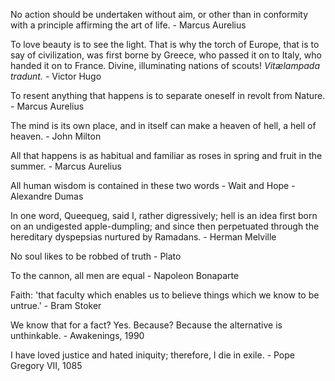 No action should be undertaken without aim, or other than in conformity with a principle affirming the art of life.
    - Marcus Aurelius

To love beauty is to see the light. That is why the torch of Europe, that is to say of civilization, was first borne by Greece, who passed it on to Italy, who handed it on to France. Divine, illuminating nations of scouts! *Vitælampada tradunt.*
    - Victor Hugo

To resent anything that happens is to separate oneself in revolt from Nature.
    - Marcus Aurelius

The mind is its own place, and in itself can make a heaven of hell, a hell of heaven.
    - John Milton

All that happens is as habitual and familiar as roses in spring and fruit in the summer.
    - Marcus Aurelius

All human wisdom is contained in these two words - Wait and Hope
    - Alexandre Dumas

In one word, Queequeg, said I, rather digressively; hell is an idea first born on an undigested apple-dumpling; and since then perpetuated through the hereditary dyspepsias nurtured by Ramadans.
    - Herman Melville

No soul likes to be robbed of truth
    - Plato

To the cannon, all men are equal 
    - Napoleon Bonaparte

Faith: 'that faculty which enables us to believe things which we know to be untrue.'
	- Bram Stoker

We know that for a fact? Yes. Because? Because the alternative is unthinkable.
    - Awakenings, 1990

I have loved justice and hated iniquity; therefore, I die in exile.
	- Pope Gregory VII, 1085
